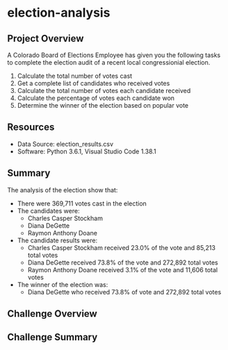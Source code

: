 # election-analysis

## Project Overview
A Colorado Board of Elections Employee has given you the following tasks to complete the election audit of a recent local congressionial election.

1. Calculate the total number of votes cast
2. Get a complete list of candidates who received votes
3. Calculate the total number of votes each candidate received
4. Calculate the percentage of votes each candidate won
5. Determine the winner of the election based on popular vote

## Resources
- Data Source: election_results.csv
- Software: Python 3.6.1, Visual Studio Code 1.38.1

## Summary
The analysis of the election show that:
* There were 369,711 votes cast in the election
* The candidates were:
    * Charles Casper Stockham
    * Diana DeGette
    * Raymon Anthony Doane
* The candidate results were:
    * Charles Casper Stockham received 23.0% of the vote and 85,213 total votes
    * Diana DeGette received 73.8% of the vote and 272,892 total votes
    * Raymon Anthony Doane received 3.1% of the vote and 11,606 total votes
* The winner of the election was:
    * Diana DeGette who received 73.8% of vote and 272,892 total votes

## Challenge Overview

## Challenge Summary 
